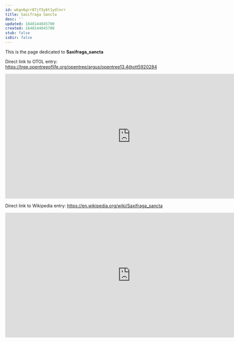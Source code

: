 ```yaml
---
id: wkgn6grr87jf3y6t1ydlnrr
title: Saxifraga Sancta
desc: ''
updated: 1648144045700
created: 1648144045700
stub: false
isDir: false
---
```

This is the page dedicated to **Saxifraga_sancta**


Direct link to OTOL entry: https://tree.opentreeoflife.org/opentree/argus/opentree13.4@ott5920284



<html>
    <body>
    <iframe src="https://tree.opentreeoflife.org/opentree/argus/opentree13.4@ott5920284"
    width="800" height="400" frameborder="0" allowfullscreen> </iframe>
    </body>
</html>
    


Direct link to Wikipedia entry: https://en.wikipedia.org/wiki/Saxifraga_sancta



<html>
    <body>
    <iframe src="https://en.wikipedia.org/wiki/Saxifraga_sancta"
    width="800" height="400" frameborder="0" allowfullscreen> </iframe>
    </body>
</html>
    
